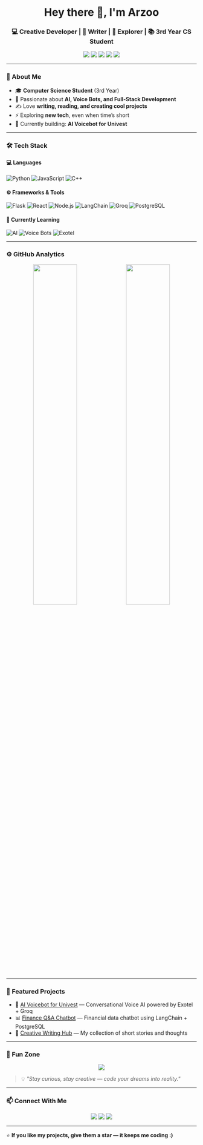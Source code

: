 <!-- Profile Header -->
<h1 align="center">Hey there 👋, I'm Arzoo</h1>
<h3 align="center">💻 Creative Developer | 🎨 Writer | 🚀 Explorer | 📚 3rd Year CS Student</h3>

<!-- Badges -->
<p align="center">
  <img src="https://img.shields.io/badge/Code-Python-blue?logo=python&logoColor=white" />
  <img src="https://img.shields.io/badge/Code-JavaScript-yellow?logo=javascript&logoColor=white" />
  <img src="https://img.shields.io/badge/Framework-React-blue?logo=react" />
  <img src="https://img.shields.io/badge/Backend-Flask-lightgrey?logo=flask" />
  <img src="https://img.shields.io/badge/AI-Voice_Bots-orange?logo=openai" />
</p>

---

### 🧠 About Me

- 🎓 **Computer Science Student** (3rd Year)  
- 💬 Passionate about **AI, Voice Bots, and Full-Stack Development**  
- ✍️ Love **writing, reading, and creating cool projects**  
- ⚡ Exploring **new tech**, even when time’s short  
- 🎯 Currently building: **AI Voicebot for Univest**

---

### 🛠️ Tech Stack

#### 💻 Languages
![Python](https://img.shields.io/badge/-Python-000?&logo=Python)
![JavaScript](https://img.shields.io/badge/-JavaScript-000?&logo=JavaScript)
![C++](https://img.shields.io/badge/-C++-000?&logo=C%2b%2b)

#### ⚙️ Frameworks & Tools
![Flask](https://img.shields.io/badge/-Flask-000?&logo=flask)
![React](https://img.shields.io/badge/-React-000?&logo=react)
![Node.js](https://img.shields.io/badge/-Node.js-000?&logo=node.js)
![LangChain](https://img.shields.io/badge/-LangChain-000?&logo=openai)
![Groq](https://img.shields.io/badge/-Groq-000?&logo=groq)
![PostgreSQL](https://img.shields.io/badge/-PostgreSQL-000?&logo=postgresql)

#### 🧩 Currently Learning
![AI](https://img.shields.io/badge/-AI%20Development-000?&logo=openai)
![Voice Bots](https://img.shields.io/badge/-Voice%20Bots-000?&logo=soundcloud)
![Exotel](https://img.shields.io/badge/-Exotel-000?&logo=exotel)

---

### ⚙️ GitHub Analytics

<p align="center">
  <img width="48%" src="https://github-readme-stats.vercel.app/api?username=arzoo&show_icons=true&theme=radical" />
  <img width="48%" src="https://github-readme-streak-stats.herokuapp.com/?user=arzoo&theme=radical" />
</p>

---

### 🚀 Featured Projects

- 🧠 [AI Voicebot for Univest](#) — Conversational Voice AI powered by Exotel + Groq  
- 📊 [Finance Q&A Chatbot](#) — Financial data chatbot using LangChain + PostgreSQL  
- 💬 [Creative Writing Hub](#) — My collection of short stories and thoughts  

---

### 🧩 Fun Zone

<p align="center">
  <img src="https://github-readme-activity-graph.vercel.app/graph?username=arzoo&theme=react-dark" />
</p>

> 💡 *"Stay curious, stay creative — code your dreams into reality."*

---

### 📫 Connect With Me

<p align="center">
  <a href="https://github.com/arzoo"><img src="https://img.shields.io/badge/GitHub-000?style=for-the-badge&logo=github&logoColor=white"/></a>
  <a href="https://www.linkedin.com/in/arzoo"><img src="https://img.shields.io/badge/LinkedIn-0077B5?style=for-the-badge&logo=linkedin&logoColor=white"/></a>
  <a href="mailto:arzoo@example.com"><img src="https://img.shields.io/badge/Email-D14836?style=for-the-badge&logo=gmail&logoColor=white"/></a>
</p>

---

⭐ **If you like my projects, give them a star — it keeps me coding :)**
